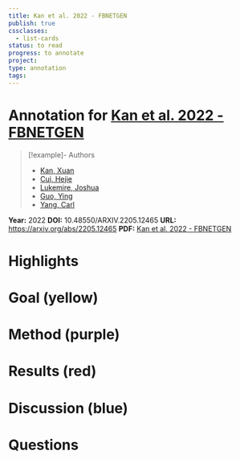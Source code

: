 ```yaml
---
title: Kan et al. 2022 - FBNETGEN
publish: true
cssclasses:
  - list-cards
status: to read
progress: to annotate
project:
type: annotation
tags:
---
```

# Annotation for [Kan et al. 2022 - FBNETGEN](Papers/References/Kan%20et%20al.%202022%20-%20FBNETGEN)

> [!example]- Authors
> - [Kan, Xuan](Kan%2C%20Xuan)
> - [Cui, Hejie](Cui%2C%20Hejie)
> - [Lukemire, Joshua](Lukemire%2C%20Joshua)
> - [Guo, Ying](Guo%2C%20Ying)
> - [Yang, Carl](Yang%2C%20Carl)

**Year:** 2022
**DOI:** 10.48550/ARXIV.2205.12465
**URL:** https://arxiv.org/abs/2205.12465
**PDF:** [Kan et al. 2022 - FBNETGEN](Papers/PDFs/Kan%20et%20al.%202022%20-%20FBNETGEN%20Task-aware%20GNN-based%20fMRI%20Analysis%20via%20Functional%20Brain%20Network%20Generation.pdf)

# Highlights


# Goal (yellow)


# Method (purple)


# Results (red)


# Discussion (blue)


# Questions


